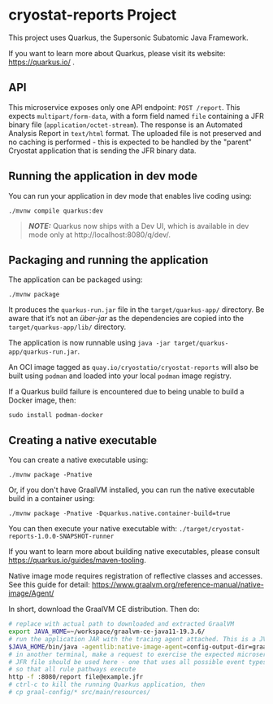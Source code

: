 # cryostat-reports Project

This project uses Quarkus, the Supersonic Subatomic Java Framework.

If you want to learn more about Quarkus, please visit its website: https://quarkus.io/ .

## API

This microservice exposes only one API endpoint: `POST /report`. This expects `multipart/form-data`,
with a form field named `file` containing a JFR binary file (`application/octet-stream`). The response
is an Automated Analysis Report in `text/html` format. The uploaded file is not preserved and no
caching is performed - this is expected to be handled by the "parent" Cryostat application that is
sending the JFR binary data.

## Running the application in dev mode

You can run your application in dev mode that enables live coding using:
```shell script
./mvnw compile quarkus:dev
```

> **_NOTE:_**  Quarkus now ships with a Dev UI, which is available in dev mode only at http://localhost:8080/q/dev/.

## Packaging and running the application

The application can be packaged using:
```shell script
./mvnw package
```

It produces the `quarkus-run.jar` file in the `target/quarkus-app/` directory.
Be aware that it’s not an _über-jar_ as the dependencies are copied into the `target/quarkus-app/lib/` directory.

The application is now runnable using `java -jar target/quarkus-app/quarkus-run.jar`.

An OCI image tagged as `quay.io/cryostatio/cryostat-reports` will also be built using `podman`
and loaded into your local `podman` image registry.

If a Quarkus build failure is encountered due to being unable to build a Docker image, then:
```shell script
sudo install podman-docker
```

## Creating a native executable

You can create a native executable using: 
```shell script
./mvnw package -Pnative
```

Or, if you don't have GraalVM installed, you can run the native executable build in a container using: 
```shell script
./mvnw package -Pnative -Dquarkus.native.container-build=true
```

You can then execute your native executable with: `./target/cryostat-reports-1.0.0-SNAPSHOT-runner`

If you want to learn more about building native executables, please consult https://quarkus.io/guides/maven-tooling.

Native image mode requires registration of reflective classes and accesses. See this guide for detail:
https://www.graalvm.org/reference-manual/native-image/Agent/

In short, download the GraalVM CE distribution. Then do:
```bash
# replace with actual path to downloaded and extracted GraalVM
export JAVA_HOME=~/workspace/graalvm-ce-java11-19.3.6/
# run the application JAR with the tracing agent attached. This is a JVM-mode JAR!
$JAVA_HOME/bin/java -agentlib:native-image-agent=config-output-dir=graal-config -jar target/cryostat-reports-1.0.0-SNAPSHOT-runner.jar
# in another terminal, make a request to exercise the expected microservice code path. Some "fully-featured"
# JFR file should be used here - one that uses all possible event types used in rules analysis,
# so that all rule pathways execute
http -f :8080/report file@example.jfr
# ctrl-c to kill the running Quarkus application, then
# cp graal-config/* src/main/resources/
```
